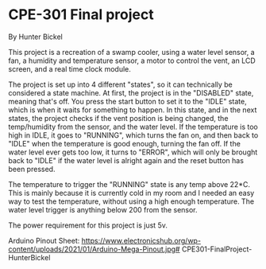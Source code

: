 
# CPE-301 Final project
 By Hunter Bickel

This project is a recreation of a swamp cooler, using a water level sensor, a fan, a humidity and temperature sensor, a motor to control the vent, an LCD screen, and a real time clock module.

The project is set up into 4 different "states", so it can technically be considered a state machine. At first, the project is in the "DISABLED" state, meaning that's off. You press the start button to set it to the "IDLE" state, which is when it waits for something to happen. In this state, and in the next states, the project checks if the vent position is being changed, the temp/humidity from the sensor, and the water level. If the temperature is too high in IDLE, it goes to "RUNNING", which turns the fan on, and then back to "IDLE" when the temperature is good enough, turning the fan off. If the water level ever gets too low, it turns to "ERROR", which will only be brought back to "IDLE" if the water level is alright again and the reset button has been pressed.

The temperature to trigger the "RUNNING" state is any temp above 22*C. This is mainly because it is currently cold in my room and I needed an easy way to test the temperature, without using a high enough temperature. The water level trigger is anything below 200 from the sensor.

The power requirement for this project is just 5v.

Arduino Pinout Sheet: https://www.electronicshub.org/wp-content/uploads/2021/01/Arduino-Mega-Pinout.jpg# CPE301-FinalProject-HunterBickel
